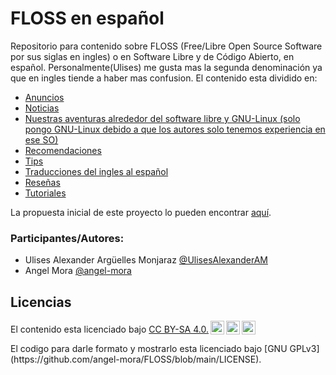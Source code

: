 # FLOSS en español

Repositorio para contenido sobre FLOSS (Free/Libre Open Source Software por sus siglas en ingles) o en Software Libre y de Código Abierto, en español.  Personalmente(Ulises) me gusta mas la segunda denominación ya que en ingles tiende a haber mas confusion.
El contenido esta dividido en:
* [Anuncios](Anuncios/Indice.md)
* [Noticias](Noticias/Indice.md)
* [Nuestras aventuras alrededor del software libre y GNU-Linux (solo pongo GNU-Linux debido a que los autores solo tenemos experiencia en ese SO)](Nuestras%20aventuras%20alrededor%20del%20software%20libre%20y%20GNU-Linux/Indice.md)
* [Recomendaciones](Recomendaciones/Indice.md)
* [Tips](Tips/Indice.md)
* [Traducciones del ingles al español](Traducciones-del-ingles-al-español/Indice.md)
* [Reseñas](Reseñas/Indice.md)
* [Tutoriales](Tutoriales/Indice.md)

La propuesta inicial de este proyecto lo pueden encontrar [aquí](propuesta.md).

### Participantes/Autores:

* Ulises Alexander Argüelles Monjaraz [@UlisesAlexanderAM](https://github.com/UlisesAlexanderAM/)
* Angel Mora [@angel-mora](https://github.com/angel-mora/)
    
## Licencias

<p xmlns:dct="http://purl.org/dc/terms/" xmlns:cc="http://creativecommons.org/ns#" class="license-text">El contenido esta licenciado bajo <a rel="license" href="https://creativecommons.org/licenses/by-sa/4.0">CC BY-SA 4.0.<img style="height:22px!important;margin-left:3px;vertical-align:text-bottom;" src="https://mirrors.creativecommons.org/presskit/icons/cc.svg?ref=chooser-v1" /><img style="height:22px!important;margin-left:3px;vertical-align:text-bottom;" src="https://mirrors.creativecommons.org/presskit/icons/by.svg?ref=chooser-v1" /><img style="height:22px!important;margin-left:3px;vertical-align:text-bottom;" src="https://mirrors.creativecommons.org/presskit/icons/sa.svg?ref=chooser-v1" /></a></p>
El codigo para darle formato y mostrarlo esta licenciado bajo [GNU GPLv3](https://github.com/angel-mora/FLOSS/blob/main/LICENSE).
